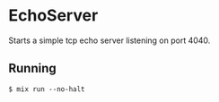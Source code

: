 # EchoServer

Starts a simple tcp echo server listening on port 4040.

## Running

`$ mix run --no-halt`
